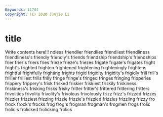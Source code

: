 ```yaml
---
Keywords: 11744
Copyright: (C) 2020 Junjie Li
---
```


# title

Write contents here!!!
ndless 
friendlier 
friendlies 
friendliest 
friendliness 
friendliness's
friendly 
friendly's 
friends 
friendship 
friendship's 
friendships 
frier 
frier's 
friers 
fries
frieze 
frieze's 
friezes 
frigate 
frigate's 
frigates 
fright 
fright's 
frighted 
frighten
frightened 
frightening 
frighteningly 
frightens 
frightful 
frightfully 
frighting 
frights 
frigid 
frigidity
frigidity's 
frigidly 
frill 
frill's 
frillier 
frilliest 
frills 
frilly 
fringe 
fringe's
fringed 
fringes 
fringing 
fripperies 
frippery 
frippery's 
frisk 
frisked 
friskier 
friskiest
friskily 
friskiness 
friskiness's 
frisking 
frisks 
frisky 
fritter 
fritter's 
frittered 
frittering
fritters 
frivolities 
frivolity 
frivolity's 
frivolous 
frivolously 
frizz 
frizz's 
frizzed 
frizzes
frizzier 
frizziest 
frizzing 
frizzle 
frizzle's 
frizzled 
frizzles 
frizzling 
frizzy 
fro
frock 
frock's 
frocks 
frog 
frog's 
frogman 
frogman's 
frogmen 
frogs 
frolic
frolic's 
frolicked 
frolicking 
frolics 
